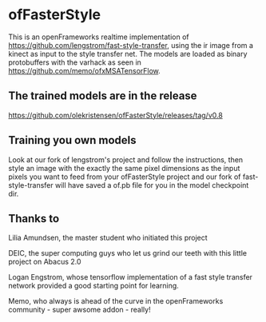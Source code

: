 # ofFasterStyle

This is an openFrameworks realtime implementation of https://github.com/lengstrom/fast-style-transfer, using the ir image from a kinect as input to the style transfer net. The models are loaded as binary protobuffers with the varhack as seen in https://github.com/memo/ofxMSATensorFlow.

## The trained models are in the release
https://github.com/olekristensen/ofFasterStyle/releases/tag/v0.8

## Training you own models
Look at our fork of lengstrom's project and follow the instructions, then style an image with the exactly the same pixel dimensions as the input pixels you want to feed from your ofFasterStyle project and our fork of fast-style-transfer will have saved a of.pb file for you in the model checkpoint dir. 

## Thanks to
Lilia Amundsen, the master student who initiated this project

DEIC, the super computing guys who let us grind our teeth with this little project on Abacus 2.0 

Logan Engstrom, whose tensorflow implementation of a fast style transfer network provided a good starting point for learning.

Memo, who always is ahead of the curve in the openFrameworks community - super awsome addon - really!
